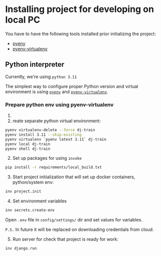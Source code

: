 # Installing project for developing on local PC

You have to have the following tools installed prior initializing the project:

* [pyenv](https://github.com/pyenv/pyenv)
* [pyenv-virtualenv](https://github.com/pyenv/pyenv-virtualenv)

## Python interpreter

Currently, we're using `python 3.11`

The simplest way to configure proper Python version and virtual environment
is using [`pyenv`](https://github.com/pyenv/pyenv) and [`pyenv-virtualenv`](https://github.com/pyenv/pyenv-virtualenv).

### Prepare python env using pyenv-virtualenv

1. 
2. reate separate python virtual environment:

```bash
pyenv virtualenv-delete --force dj-train
pyenv install 3.11 --skip-existing
pyenv virtualenv `pyenv latest 3.11` dj-train
pyenv local dj-train
pyenv shell dj-train
```

2. Set up packages for using `invoke`

```bash
pip install -r requirements/local_build.txt
```

3. Start project initialization that will set up docker containers, python/system env:

```bash
inv project.init
```

4. Set environment variables

```bash
inv secrets.create-env
```

Open `.env` file in `config/settings/` dir and set values for variables.

`P.S.` In future it will be replaced on downloading credentials from cloud.

5. Run server for check that project is ready for work:

```bash
inv django.run
```
